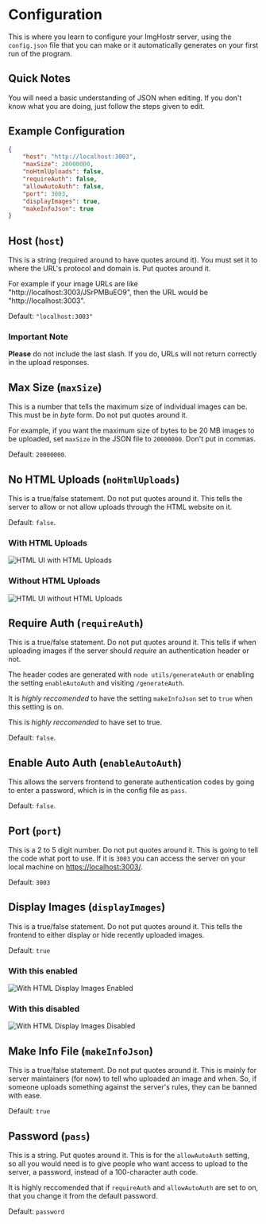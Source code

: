 # Configuration
This is where you learn to configure your ImgHostr server, using the ``config.json`` file that you can make or it automatically generates on your first run of the program.

## Quick Notes
You will need a basic understanding of JSON when editing. If you don't know what you are doing, just follow the steps given to edit.

## Example Configuration
```json
{
    "host": "http://localhost:3003",
    "maxSize": 20000000,
    "noHtmlUploads": false,
    "requireAuth": false,
    "allowAutoAuth": false,
    "port": 3003,
    "displayImages": true,
    "makeInfoJson": true
}
```

## Host (``host``)
This is a string (required around to have quotes around it). 
You must set it to where the URL's protocol and domain is. Put quotes around it.

For example if your image URLs are like "http://localhost:3003/JSrPMBuEO9", then the URL would be "http://localhost:3003". 

Default: ``"localhost:3003"``

### Important Note
**Please** do not include the last slash. If you do, URLs will not return correctly in the upload responses.

## Max Size (``maxSize``)
This is a number that tells the maximum size of individual images can be. This must be in *byte* form. Do not put quotes around it.

For example, if you want the maximum size of bytes to be 20 MB images to be uploaded, set ``maxSize`` in the JSON file to ``20000000``. Don't put in commas.

Default: ``20000000``.

## No HTML Uploads (``noHtmlUploads``)
This is a true/false statement. Do not put quotes around it. This tells the server to allow or not allow uploads through the HTML website on it.

Default: ``false``.

### With HTML Uploads
![HTML UI with HTML Uploads](./images/with-html-uploads.png)

### Without HTML Uploads
![HTML UI without HTML Uploads](./images/without-html-uploads.png)

## Require Auth (``requireAuth``)
This is a true/false statement. Do not put quotes around it. This tells if when uploading images if the server should *require* an authentication header or not.

The header codes are generated with ``node utils/generateAuth`` or enabling the setting ``enableAutoAuth`` and visiting ``/generateAuth``.

It is *highly reccomended* to have the setting ``makeInfoJson`` set to ``true`` when this setting is on. 

This is *highly reccomended* to have set to true.

Default: ``false``.

## Enable Auto Auth (``enableAutoAuth``)
This allows the servers frontend to generate authentication codes by going to enter a password, which is in the config file as ``pass``.

Default: ``false``.

## Port (``port``)
This is a 2 to 5 digit number. Do not put quotes around it. This is going to tell the code what port to use. If it is ``3003`` you can access the server on your local machine on [https://localhost:3003/](https://localhost:3003/). 

Default: ``3003``

## Display Images (``displayImages``)
This is a true/false statement. Do not put quotes around it. This tells the frontend to either display or hide recently uploaded images.

Default: ``true``

### With this enabled
![With HTML Display Images Enabled](./images/with-disp-en.png)

### With this disabled
![With HTML Display Images Disabled](./images/with-disp-ds.png)

## Make Info File (``makeInfoJson``)
This is a true/false statement. Do not put quotes around it. This is mainly for server maintainers (for now) to tell who uploaded an image and when. So, if someone uploads something against the server's rules, they can be banned with ease.

Default: ``true``

## Password (``pass``)
This is a string. Put quotes around it. This is for the ``allowAutoAuth`` setting, so all you would need is to give people who want access to upload to the server, a password, instead of a 100-character auth code.

It is highly reccomended that if ``requireAuth`` and ``allowAutoAuth`` are set to on, that you  change it from the default password.

Default: ``password``